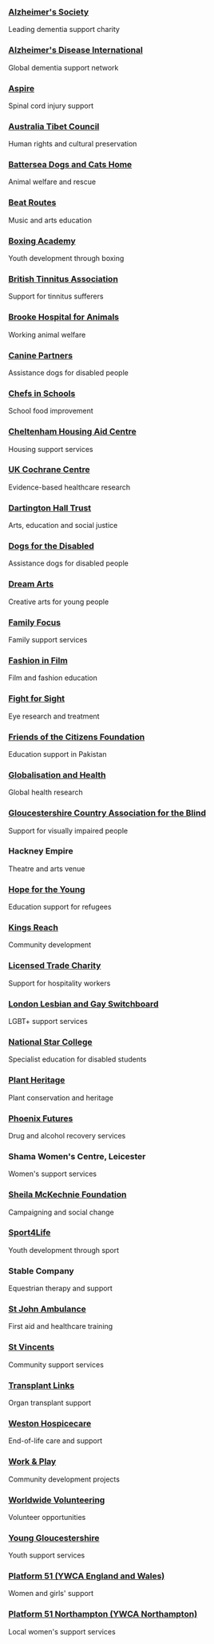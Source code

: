 <div class="client-card">
    <div class="client-icon">
        <i class="fas fa-heart"></i>
    </div>
    <h3><a href="http://www.alzheimers.org.uk" target="_blank" rel="noopener">Alzheimer's Society</a></h3>
    <p>Leading dementia support charity</p>
</div>
<div class="client-card">
    <div class="client-icon">
        <i class="fas fa-globe"></i>
    </div>
    <h3><a href="http://www.alz.co.uk/" target="_blank" rel="noopener">Alzheimer's Disease International</a></h3>
    <p>Global dementia support network</p>
</div>
<div class="client-card">
    <div class="client-icon">
        <i class="fas fa-wheelchair"></i>
    </div>
    <h3><a href="http://www.aspire.org.uk" target="_blank" rel="noopener">Aspire</a></h3>
    <p>Spinal cord injury support</p>
</div>
<div class="client-card">
    <div class="client-icon">
        <i class="fas fa-mountain"></i>
    </div>
    <h3><a href="http://www.atc.org.au" target="_blank" rel="noopener">Australia Tibet Council</a></h3>
    <p>Human rights and cultural preservation</p>
</div>
<div class="client-card">
    <div class="client-icon">
        <i class="fas fa-paw"></i>
    </div>
    <h3><a href="http://www.battersea.org.uk/" target="_blank" rel="noopener">Battersea Dogs and Cats Home</a></h3>
    <p>Animal welfare and rescue</p>
</div>
<div class="client-card">
    <div class="client-icon">
        <i class="fas fa-music"></i>
    </div>
    <h3><a href="http://www.beatroutes.co.uk" target="_blank" rel="noopener">Beat Routes</a></h3>
    <p>Music and arts education</p>
</div>
<div class="client-card">
    <div class="client-icon">
        <i class="fas fa-fist-raised"></i>
    </div>
    <h3><a href="http://www.theboxingacademy.co.uk/" target="_blank" rel="noopener">Boxing Academy</a></h3>
    <p>Youth development through boxing</p>
</div>
<div class="client-card">
    <div class="client-icon">
        <i class="fas fa-ear-deaf"></i>
    </div>
    <h3><a href="http://www.tinnitus.org.uk" target="_blank" rel="noopener">British Tinnitus Association</a></h3>
    <p>Support for tinnitus sufferers</p>
</div>
<div class="client-card">
    <div class="client-icon">
        <i class="fas fa-horse"></i>
    </div>
    <h3><a href="http://www.thebrooke.org/" target="_blank" rel="noopener">Brooke Hospital for Animals</a></h3>
    <p>Working animal welfare</p>
</div>
<div class="client-card">
    <div class="client-icon">
        <i class="fas fa-dog"></i>
    </div>
    <h3><a href="http://www.caninepartners.org.uk" target="_blank" rel="noopener">Canine Partners</a></h3>
    <p>Assistance dogs for disabled people</p>
</div>
<div class="client-card">
    <div class="client-icon">
        <i class="fas fa-utensils"></i>
    </div>
    <h3><a href="http://www.chefsinschools.org.uk" target="_blank" rel="noopener">Chefs in Schools</a></h3>
    <p>School food improvement</p>
</div>
<div class="client-card">
    <div class="client-icon">
        <i class="fas fa-home"></i>
    </div>
    <h3><a href="http://www.chac.org.uk/" target="_blank" rel="noopener">Cheltenham Housing Aid Centre</a></h3>
    <p>Housing support services</p>
</div>
<div class="client-card">
    <div class="client-icon">
        <i class="fas fa-stethoscope"></i>
    </div>
    <h3><a href="http://ukcc.cochrane.org/" target="_blank" rel="noopener">UK Cochrane Centre</a></h3>
    <p>Evidence-based healthcare research</p>
</div>
<div class="client-card">
    <div class="client-icon">
        <i class="fas fa-university"></i>
    </div>
    <h3><a href="http://www.dartington.org/" target="_blank" rel="noopener">Dartington Hall Trust</a></h3>
    <p>Arts, education and social justice</p>
</div>
<div class="client-card">
    <div class="client-icon">
        <i class="fas fa-dog"></i>
    </div>
    <h3><a href="http://www.dogsforthedisabled.org/" target="_blank" rel="noopener">Dogs for the Disabled</a></h3>
    <p>Assistance dogs for disabled people</p>
</div>
<div class="client-card">
    <div class="client-icon">
        <i class="fas fa-palette"></i>
    </div>
    <h3><a href="http://www.dreamarts.org.uk" target="_blank" rel="noopener">Dream Arts</a></h3>
    <p>Creative arts for young people</p>
</div>
<div class="client-card">
    <div class="client-icon">
        <i class="fas fa-users"></i>
    </div>
    <h3><a href="http://www.familyfocusonline.org.uk/" target="_blank" rel="noopener">Family Focus</a></h3>
    <p>Family support services</p>
</div>
<div class="client-card">
    <div class="client-icon">
        <i class="fas fa-film"></i>
    </div>
    <h3><a href="http://www.fashioninfilm.com/" target="_blank" rel="noopener">Fashion in Film</a></h3>
    <p>Film and fashion education</p>
</div>
<div class="client-card">
    <div class="client-icon">
        <i class="fas fa-eye"></i>
    </div>
    <h3><a href="http://www.fightforsight.org.uk" target="_blank" rel="noopener">Fight for Sight</a></h3>
    <p>Eye research and treatment</p>
</div>
<div class="client-card">
    <div class="client-icon">
        <i class="fas fa-graduation-cap"></i>
    </div>
    <h3><a href="http://www.ftcf.org.uk" target="_blank" rel="noopener">Friends of the Citizens Foundation</a></h3>
    <p>Education support in Pakistan</p>
</div>
<div class="client-card">
    <div class="client-icon">
        <i class="fas fa-globe-americas"></i>
    </div>
    <h3><a href="http://www.globalizationandhealth.com/" target="_blank" rel="noopener">Globalisation and Health</a></h3>
    <p>Global health research</p>
</div>
<div class="client-card">
    <div class="client-icon">
        <i class="fas fa-eye-slash"></i>
    </div>
    <h3><a href="http://www.geecab.org" target="_blank" rel="noopener">Gloucestershire Country Association for the Blind</a></h3>
    <p>Support for visually impaired people</p>
</div>
<div class="client-card">
    <div class="client-icon">
        <i class="fas fa-theater-masks"></i>
    </div>
    <h3>Hackney Empire</h3>
    <p>Theatre and arts venue</p>
</div>
<div class="client-card">
    <div class="client-icon">
        <i class="fas fa-graduation-cap"></i>
    </div>
    <h3><a href="https://hopefortheyoung.org.uk/" target="_blank" rel="noopener">Hope for the Young</a></h3>
    <p>Education support for refugees</p>
</div>
<div class="client-card">
    <div class="client-icon">
        <i class="fas fa-building"></i>
    </div>
    <h3><a href="http://www.kingsreach.org.uk" target="_blank" rel="noopener">Kings Reach</a></h3>
    <p>Community development</p>
</div>
<div class="client-card">
    <div class="client-icon">
        <i class="fas fa-beer"></i>
    </div>
    <h3><a href="http://www.licensedtradecharity.org.uk" target="_blank" rel="noopener">Licensed Trade Charity</a></h3>
    <p>Support for hospitality workers</p>
</div>
<div class="client-card">
    <div class="client-icon">
        <i class="fas fa-phone"></i>
    </div>
    <h3><a href="http://www.llgs.org.uk" target="_blank" rel="noopener">London Lesbian and Gay Switchboard</a></h3>
    <p>LGBT+ support services</p>
</div>
<div class="client-card">
    <div class="client-icon">
        <i class="fas fa-star"></i>
    </div>
    <h3><a href="http://www.natstar.ac.uk" target="_blank" rel="noopener">National Star College</a></h3>
    <p>Specialist education for disabled students</p>
</div>
<div class="client-card">
    <div class="client-icon">
        <i class="fas fa-seedling"></i>
    </div>
    <h3><a href="http://www.nccpg.com" target="_blank" rel="noopener">Plant Heritage</a></h3>
    <p>Plant conservation and heritage</p>
</div>
<div class="client-card">
    <div class="client-icon">
        <i class="fas fa-leaf"></i>
    </div>
    <h3><a href="http://www.phoenix-futures.org.uk" target="_blank" rel="noopener">Phoenix Futures</a></h3>
    <p>Drug and alcohol recovery services</p>
</div>
<div class="client-card">
    <div class="client-icon">
        <i class="fas fa-female"></i>
    </div>
    <h3>Shama Women's Centre, Leicester</h3>
    <p>Women's support services</p>
</div>
<div class="client-card">
    <div class="client-icon">
        <i class="fas fa-handshake"></i>
    </div>
    <h3><a href="http://www.smk.org.uk" target="_blank" rel="noopener">Sheila McKechnie Foundation</a></h3>
    <p>Campaigning and social change</p>
</div>
<div class="client-card">
    <div class="client-icon">
        <i class="fas fa-running"></i>
    </div>
    <h3><a href="http://www.sport4life.org.uk" target="_blank" rel="noopener">Sport4Life</a></h3>
    <p>Youth development through sport</p>
</div>
<div class="client-card">
    <div class="client-icon">
        <i class="fas fa-horse"></i>
    </div>
    <h3>Stable Company</h3>
    <p>Equestrian therapy and support</p>
</div>
<div class="client-card">
    <div class="client-icon">
        <i class="fas fa-first-aid"></i>
    </div>
    <h3><a href="http://www.sja.org.uk" target="_blank" rel="noopener">St John Ambulance</a></h3>
    <p>First aid and healthcare training</p>
</div>
<div class="client-card">
    <div class="client-icon">
        <i class="fas fa-cross"></i>
    </div>
    <h3><a href="http://www.stvsandstgs.co.uk/" target="_blank" rel="noopener">St Vincents</a></h3>
    <p>Community support services</p>
</div>
<div class="client-card">
    <div class="client-icon">
        <i class="fas fa-heartbeat"></i>
    </div>
    <h3><a href="https://www.transplantlinks.org/" target="_blank" rel="noopener">Transplant Links</a></h3>
    <p>Organ transplant support</p>
</div>
<div class="client-card">
    <div class="client-icon">
        <i class="fas fa-hospital"></i>
    </div>
    <h3><a href="http://www.westonhospicecare.org.uk" target="_blank" rel="noopener">Weston Hospicecare</a></h3>
    <p>End-of-life care and support</p>
</div>
<div class="client-card">
    <div class="client-icon">
        <i class="fas fa-gamepad"></i>
    </div>
    <h3><a href="http://www.workandplayscrapstore.org.uk/" target="_blank" rel="noopener">Work & Play</a></h3>
    <p>Community development projects</p>
</div>
<div class="client-card">
    <div class="client-icon">
        <i class="fas fa-hands-helping"></i>
    </div>
    <h3><a href="http://www.wwv.org.uk" target="_blank" rel="noopener">Worldwide Volunteering</a></h3>
    <p>Volunteer opportunities</p>
</div>
<div class="client-card">
    <div class="client-icon">
        <i class="fas fa-child"></i>
    </div>
    <h3><a href="http://www.youngglos.org.uk/" target="_blank" rel="noopener">Young Gloucestershire</a></h3>
    <p>Youth support services</p>
</div>
<div class="client-card">
    <div class="client-icon">
        <i class="fas fa-female"></i>
    </div>
    <h3><a href="http://www.platform51.org/" target="_blank" rel="noopener">Platform 51 (YWCA England and Wales)</a></h3>
    <p>Women and girls' support</p>
</div>
<div class="client-card">
    <div class="client-icon">
        <i class="fas fa-female"></i>
    </div>
    <h3><a href="http://www.platform51.org/whatwedo/ourwork/centres/northampton.php" target="_blank" rel="noopener">Platform 51 Northampton (YWCA Northampton)</a></h3>
    <p>Local women's support services</p>
</div>
